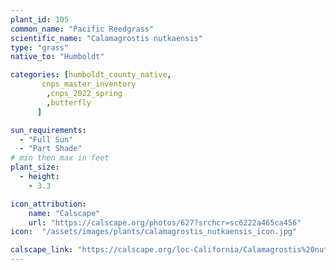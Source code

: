 ```yaml
---
plant_id: 105 
common_name: "Pacific Reedgrass"
scientific_name: "Calamagrostis nutkaensis"
type: "grass"
native_to: "Humboldt"

categories: [humboldt_county_native,
       cnps_master_inventory
        ,cnps_2022_spring
        ,butterfly
      ]

sun_requirements:
  - "Full Sun"
  - "Part Shade"
# min then max in feet
plant_size:
  - height: 
    - 3.3

icon_attribution: 
    name: "Calscape"
    url: "https://calscape.org/photos/627?srchcr=sc6222a465ca456"
icon:  "/assets/images/plants/calamagrostis_nutkaensis_icon.jpg"

calscape_link: "https://calscape.org/loc-California/Calamagrostis%20nutkaensis(%20)" 
---
```



